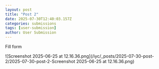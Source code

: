 ```yaml
---
layout: post
title: "Post 2"
date: 2025-07-30T12:40:03.157Z
categories: submissions
tags: [user-submission]
author: User Submission
---
```


Fill form

<p>
![Screenshot 2025-06-25 at 12.16.36.png](/iyc/_posts/2025-07-30-post-2/2025-07-30-post-2-Screenshot 2025-06-25 at 12.16.36.png)
</p>
